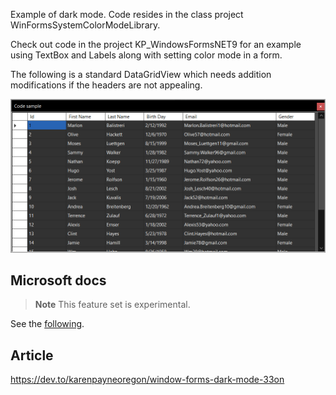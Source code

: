 Example of dark mode. Code resides in the class project WinFormsSystemColorModeLibrary.

Check out code in the project KP_WindowsFormsNET9 for an example using TextBox and Labels along with setting color mode in a form.

The following is a standard DataGridView which needs addition modifications if the headers are not appealing.

![Screenshot](assets/screenshot.png)

## Microsoft docs

> **Note**
> This feature set is experimental.

See the [following](https://learn.microsoft.com/en-us/dotnet/desktop/winforms/whats-new/net90?view=netdesktop-9.0#dark-mode).

## Article

https://dev.to/karenpayneoregon/window-forms-dark-mode-33on
